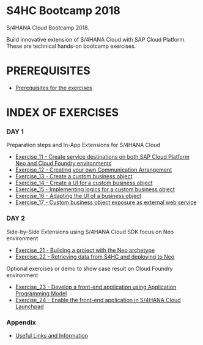 # S4HC Bootcamp 2018

S/4HANA Cloud Bootcamp 2018.

Build innovative extension of S/4HANA Cloud with SAP Cloud Platform. These are technical hands-on bootcamp exercises.


# PREREQUISITES

- [Prerequisites for the exercises](Prerequisites/Prerequisites.md)

# INDEX OF EXERCISES 

### DAY 1
Preparation steps and In-App Extensions for S/4HANA Cloud

- [Exercise\_11 - Create service destinations on both SAP Cloud Platform Neo and Cloud Foundry environments](Day1/Exercise_11/Exercise_11.md)
- [Exercise\_12 - Creating your own Communication Arrangement](Day1/Exercise_12/Exercise_12.md)
- [Exercise\_13 - Create a custom business object](Day1/Exercise_13/Exercise_13.md)
- [Exercise\_14 - Create a UI for a custom business object](Day1/Exercise_14/Exercise_14.md)
- [Exercise\_15 - Implementing logics for a custom business object](Day1/Exercise_15/Exercise_15.md)
- [Exercise\_16 - Adapting the UI of a business object](Day1/Exercise_16/Exercise_16.md)
- [Exercise\_17 - Custom business object exposure as external web service](Day1/Exercise_17/Exercise_17.md)

### DAY 2
Side-by-Side Extensions using S/4HANA Cloud SDK focus on Neo environment

- [Exercise\_21 - Building a project with the Neo archetype](Day2/Exercise_21/Exercise_21.md)
- [Exercise\_22 - Retrieving data from S4HC and deploying to Neo](Day2/Exercise_22/Exercise_22.md)

Optional exercises or demo to show case result on Cloud Foundry environment

- [Exercise\_23 - Develop a front-end application using Application Programming Model](Day2/Exercise_23/Exercise_23.md)
- [Exercise\_24 - Enable the front-end application in S/4HANA Cloud Launchpad](Day2/Exercise_24/Exercise_24.md)

### Appendix
- [Useful Links and Information](Appendix/useful_info.md)